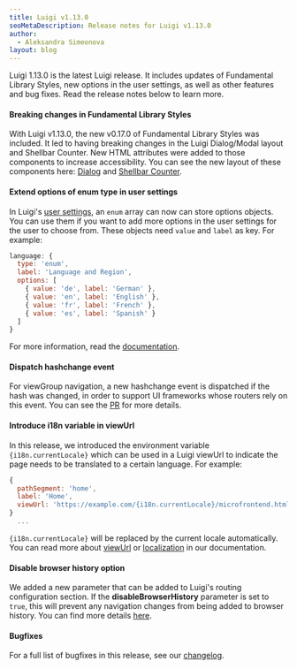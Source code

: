 ```yaml
---
title: Luigi v1.13.0
seoMetaDescription: Release notes for Luigi v1.13.0
author:
  - Aleksandra Simeonova
layout: blog
---
```


Luigi 1.13.0 is the latest Luigi release. It includes updates of Fundamental Library Styles, new options in the user settings, as well as other features and bug fixes. Read the release notes below to learn more.

<!-- Excerpt -->

#### Breaking changes in Fundamental Library Styles

With Luigi v1.13.0, the new v0.17.0 of Fundamental Library Styles was included. It led to having breaking changes in the Luigi Dialog/Modal layout and Shellbar Counter. New HTML attributes were added to those components to increase accessibility. You can see the new layout of these components here: [Dialog](https://sap.github.io/fundamental-styles/?path=/docs/components-dialog--default-dialog) and [Shellbar Counter](https://sap.github.io/fundamental-styles/?path=/docs/components-shellbar--primary).

#### Extend options of enum type in user settings

In Luigi's [user settings](https://docs.luigi-project.io/docs/user-settings), an `enum` array can now can store options objects. You can use them if you want to add more options in the user settings for the user to choose from. These objects need `value` and `label` as key. For example:
```javascript
language: {
  type: 'enum',
  label: 'Language and Region',
  options: [
    { value: 'de', label: 'German' },
    { value: 'en', label: 'English' },
    { value: 'fr', label: 'French' },
    { value: 'es', label: 'Spanish' }
  ]
}
```
For more information, read the [documentation](https://docs.luigi-project.io/docs/user-settings?section=parameters).

#### Dispatch hashchange event

For viewGroup navigation, a new hashchange event is dispatched if the hash was changed, in order to support UI frameworks whose routers rely on this event. You can see the [PR](https://github.com/SAP/luigi/pull/2011) for more details.

#### Introduce i18n variable in viewUrl

In this release, we introduced the environment variable `{i18n.currentLocale}` which can be used in a Luigi viewUrl to indicate the page needs to be translated to a certain language. For example:
```javascript
{
  pathSegment: 'home',
  label: 'Home',
  viewUrl: 'https://example.com/{i18n.currentLocale}/microfrontend.html',
}
  ...
```
`{i18n.currentLocale}` will be replaced by the current locale automatically. You can read more about [viewUrl](https://docs.luigi-project.io/docs/navigation-advanced?section=dynamically-changeable-paths) or [localization](https://docs.luigi-project.io/docs/i18n) in our documentation.

#### Disable browser history option

We added a new parameter that can be added to Luigi's routing configuration section. If the **disableBrowserHistory** parameter is set to `true`, this will prevent any navigation changes from being added to browser history. You can find more details [here](https://docs.luigi-project.io/docs/navigation-parameters-reference?section=routing-parameters).

#### Bugfixes

For a full list of bugfixes in this release, see our [changelog](https://github.com/SAP/luigi/blob/master/CHANGELOG.md).
